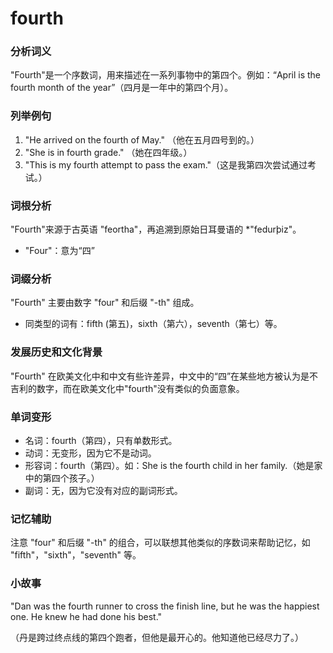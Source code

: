 # fourth

### 分析词义

  

"Fourth"是一个序数词，用来描述在一系列事物中的第四个。例如：“April is the fourth month of the year”（四月是一年中的第四个月）。

  

### 列举例句

  

1.  "He arrived on the fourth of May." （他在五月四号到的。）
2.  "She is in fourth grade." （她在四年级。）
3.  "This is my fourth attempt to pass the exam."（这是我第四次尝试通过考试。）

  

### 词根分析

  

"Fourth"来源于古英语 "feortha"，再追溯到原始日耳曼语的 \*"fedurþiz"。

  

*   "Four"：意为“四”

  

### 词缀分析

  

"Fourth" 主要由数字 "four" 和后缀 "-th" 组成。

  

*   同类型的词有：fifth (第五)，sixth（第六），seventh（第七）等。

  

### 发展历史和文化背景

  

"Fourth" 在欧美文化中和中文有些许差异，中文中的“四”在某些地方被认为是不吉利的数字，而在欧美文化中"fourth"没有类似的负面意象。

  

### 单词变形

  

*   名词：fourth（第四），只有单数形式。
*   动词：无变形，因为它不是动词。
*   形容词：fourth（第四）。如：She is the fourth child in her family.（她是家中的第四个孩子。）
*   副词：无，因为它没有对应的副词形式。

  

### 记忆辅助

  

注意 "four" 和后缀 "-th" 的组合，可以联想其他类似的序数词来帮助记忆，如 "fifth"，"sixth"，"seventh" 等。

  

### 小故事

  

"Dan was the fourth runner to cross the finish line, but he was the happiest one. He knew he had done his best."

  

（丹是跨过终点线的第四个跑者，但他是最开心的。他知道他已经尽力了。）
